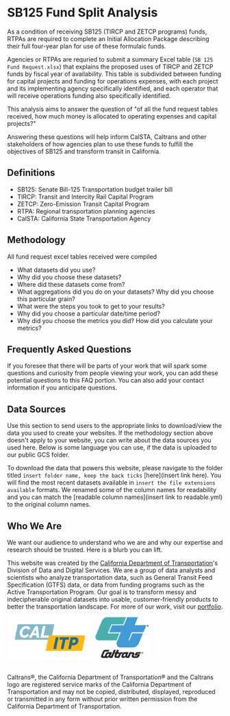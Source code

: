  # SB125 Fund Split Analysis
As a condition of receiving SB125 (TIRCP and ZETCP programs) funds, RTPAs are required to complete an Initial Allocation Package describing their full four-year plan for use of these formulaic funds.

Agencies or RTPAs are requried to submit a summary Excel table (`SB 125 Fund Request.xlsx`) that explains the proposed uses of TIRCP and ZETCP funds by fiscal year of availability. This table is subdivided between funding for capital projects and funding for operations expenses, with each project and its implementing agency specifically identified, and each operator that will receive operations funding also specifically identified. 

This analysis aims to answer the question of "of all the fund request tables received, how much money is allocated to operating expenses and capital projects?"

Answering these questions will help inform CalSTA, Caltrans and other stakeholders of how agencies plan to use these funds to fulfill the objectives of SB125 and transform transit in California.

## Definitions
- SB125: Senate Bill-125 Transportation budget trailer bill
- TIRCP: Transit and Intercity Rail Capital Program
- ZETCP: Zero-Emission Transit Capital Program 
- RTPA: Regional transportation planning agencies
- CalSTA: California State Transportation Agency

## Methodology
All fund request excel tables received were compiled 
    
* What datasets did you use? 
* Why did you choose these datasets? 
* Where did these datasets come from? 
* What aggregations did you do on your datasets? Why did you choose this particular grain? 
* What were the steps you took to get to your results?
* Why did you choose a particular date/time period? 
* Why did you choose the metrics you did? How did you calculate your metrics? 

## Frequently Asked Questions
If you foresee that there will be parts of your work that will spark some questions and curiosity from people viewing your work, you can add these potential questions to this FAQ portion. You can also add your contact information if you anticipate questions. 
    
## Data Sources
Use this section to send users to the appropriate links to download/view the data you used to create your websites. If the methodology section above doesn't apply to your website, you can write about the data sources you used here. Below is some language you can use, if the data is uploaded to our public GCS folder. 

To download the data that powers this website, please navigate to the folder titled `insert folder name, keep the back ticks` [here](insert link here). You will find the most recent datasets available in `insert the file extensions available` formats. We renamed some of the column names for readability and you can match the [readable column names](insert link to readable.yml) to the original column names. 

## Who We Are
We want our audience to understand who we are and why our expertise and research should be trusted. Here is a blurb you can lift. 

This website was created by the [California Department of Transportation](https://dot.ca.gov/)'s Division of Data and Digital Services. We are a group of data analysts and scientists who analyze transportation data, such as General Transit Feed Specification (GTFS) data, or data from funding programs such as the Active Transportation Program. Our goal is to transform messy and indecipherable original datasets into usable, customer-friendly products to better the transportation landscape. For more of our work, visit our [portfolio](https://analysis.calitp.org/).

<img src="https://raw.githubusercontent.com/cal-itp/data-analyses/main/portfolio/Calitp_logo_MAIN.png" alt="Alt text" width="200" height="100"> <img src="https://raw.githubusercontent.com/cal-itp/data-analyses/main/portfolio/CT_logo_Wht_outline.gif" alt="Alt text" width="129" height="100">

<br>Caltrans®, the California Department of Transportation® and the Caltrans logo are registered service marks of the California Department of Transportation and may not be copied, distributed, displayed, reproduced or transmitted in any form without prior written permission from the California Department of Transportation.
